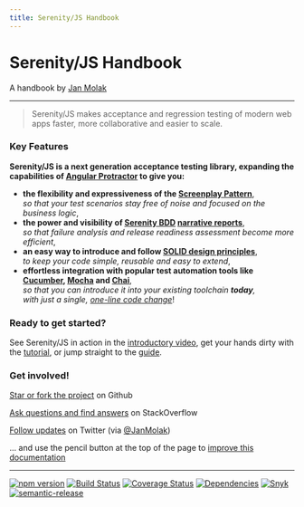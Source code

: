 ```yaml
---
title: Serenity/JS Handbook
---
```

<div id="cover-logo">
    <h1>Serenity/JS Handbook</h1>
</div>

A handbook by [Jan Molak](https://janmolak.com)

----

> Serenity/JS makes acceptance and regression testing of modern web apps
faster, more collaborative and easier to scale.

### Key Features

**Serenity/JS is a next generation acceptance testing library, expanding the capabilities of 
[Angular Protractor](https://github.com/angular/protractor) to give you:**
* **the flexibility and expressiveness of the [Screenplay Pattern](design/screenplay-pattern.md)**,  
  _so that your test scenarios stay free of noise and focused on the business logic_,
* **the power and visibility of [Serenity BDD](http://serenity-bdd.info/#/documentation)
[narrative reports](./overview/reporting.md)**,  
  _so that failure analysis and release readiness assessment become more efficient_,
* **an easy way to introduce and follow [SOLID design principles](https://en.wikipedia.org/wiki/SOLID_&#40;object-oriented_design&#41;)**,  
  _to keep your code simple, reusable and easy to extend_,
* **effortless integration with popular test automation tools like [Cucumber](./cucumber/readme.md), [Mocha](./mocha/readme.md) and [Chai](./design/assertions.md)**,  
  _so that you can introduce it into your existing toolchain **today**,  
  with just a single, [one-line code change](./overview/retrofitting.md)_!

### Ready to get started? 

See Serenity/JS in action in the [introductory video](introduction.md), 
get your hands dirty with the [tutorial](from-scripts-to-serenity/readme.md), 
or jump straight to the [guide](./overview/readme.md).

### Get involved!

<i class="fa fa-github"></i>
[Star or fork the project](https://github.com/jan-molak/serenity-js) on Github

<i class="fa fa-stack-overflow"></i>
[Ask questions and find answers](https://stackoverflow.com/questions/tagged/serenity-js) on StackOverflow

<i class="fa fa-twitter"></i>
[Follow updates](https://twitter.com/JanMolak) on Twitter (via [@JanMolak](https://twitter.com/JanMolak))

<i class="fa fa-edit"></i>
... and use the pencil button at the top of the page to [improve this documentation](https://github.com/jan-molak/serenity-js/tree/master/book)

----

<p>
<a class="image" href="https://badge.fury.io/js/serenity-js" target="_blank"><img src="https://badge.fury.io/js/serenity-js.svg" alt="npm version"></a>
<a class="image" href="https://travis-ci.org/jan-molak/serenity-js" target="_blank"><img src="https://travis-ci.org/jan-molak/serenity-js.svg?branch=master" alt="Build Status"></a>
<a class="image" href="https://coveralls.io/github/jan-molak/serenity-js" target="_blank"><img src="https://coveralls.io/repos/github/jan-molak/serenity-js/badge.svg" alt="Coverage Status"></a>
<a class="image" href="https://david-dm.org/jan-molak/serenity-js" target="_blank"><img src="https://david-dm.org/jan-molak/serenity-js.svg" alt="Dependencies"></a>
<a class="image" href="https://snyk.io/test/github/jan-molak/serenity-js" target="_blank"><img src="https://snyk.io/test/github/jan-molak/serenity-js/badge.svg" alt="Snyk"></a>
<a class="image" href="https://github.com/semantic-release/semantic-release" target="_blank"><img src="https://img.shields.io/badge/%20%20%F0%9F%93%A6%F0%9F%9A%80-semantic--release-e10079.svg" alt="semantic-release"></a>
</p>
